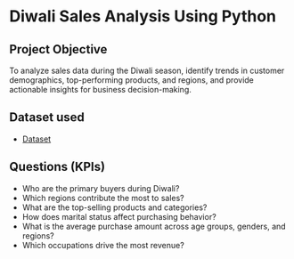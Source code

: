 # Diwali Sales Analysis Using Python
## Project Objective
To analyze sales data during the Diwali season, identify trends in customer demographics, top-performing products, and regions, and provide actionable insights for business decision-making.

## Dataset used
- <a href="https://github.com/thecodingraj/Diwali-Sales-Analysis/blob/main/hr-data.xlsx">Dataset</a>

## Questions (KPIs)
- Who are the primary buyers during Diwali?
- Which regions contribute the most to sales?
- What are the top-selling products and categories?
- How does marital status affect purchasing behavior?
- What is the average purchase amount across age groups, genders, and regions?
- Which occupations drive the most revenue?
